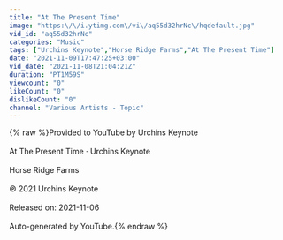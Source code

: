 ```yaml
---
title: "At The Present Time"
image: "https:\/\/i.ytimg.com\/vi\/aq55d32hrNc\/hqdefault.jpg"
vid_id: "aq55d32hrNc"
categories: "Music"
tags: ["Urchins Keynote","Horse Ridge Farms","At The Present Time"]
date: "2021-11-09T17:47:25+03:00"
vid_date: "2021-11-08T21:04:21Z"
duration: "PT1M59S"
viewcount: "0"
likeCount: "0"
dislikeCount: "0"
channel: "Various Artists - Topic"
---
```

{% raw %}Provided to YouTube by Urchins Keynote<br /><br />At The Present Time · Urchins Keynote<br /><br />Horse Ridge Farms<br /><br />℗ 2021 Urchins Keynote<br /><br />Released on: 2021-11-06<br /><br />Auto-generated by YouTube.{% endraw %}
